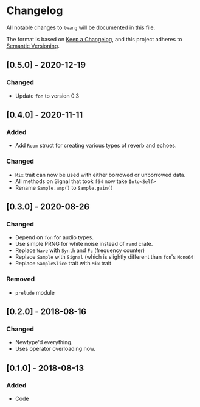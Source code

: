 # Changelog
All notable changes to `twang` will be documented in this file.

The format is based on [Keep a Changelog](https://keepachangelog.com/en/1.0.0/),
and this project adheres to [Semantic Versioning](https://github.com/AldaronLau/semver).

## [0.5.0] - 2020-12-19
### Changed
 - Update `fon` to version 0.3

## [0.4.0] - 2020-11-11
### Added
 - Add `Room` struct for creating various types of reverb and echoes. 

### Changed
 - `Mix` trait can now be used with either borrowed or unborrowed data.
 - All methods on Signal that took `f64` now take `Into<Self>`
 - Rename `Sample.amp()` to `Sample.gain()`

## [0.3.0] - 2020-08-26
### Changed
 - Depend on `fon` for audio types.
 - Use simple PRNG for white noise instead of `rand` crate.
 - Replace `Wave` with `Synth` and `Fc` (frequency counter)
 - Replace `Sample` with `Signal` (which is slightly different than `fon`'s
   `Mono64`
 - Replace `SampleSlice` trait with `Mix` trait

### Removed
 - `prelude` module

## [0.2.0] - 2018-08-16
### Changed
 - Newtype'd everything.
 - Uses operator overloading now.

## [0.1.0] - 2018-08-13
### Added
 - Code
